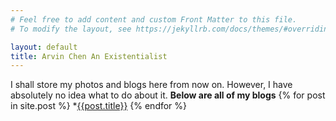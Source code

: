 ```yaml
---
# Feel free to add content and custom Front Matter to this file.
# To modify the layout, see https://jekyllrb.com/docs/themes/#overriding-theme-defaults

layout: default
title: Arvin Chen An Existentialist
---
```

I shall store my photos and blogs here from now on.
However, I have absolutely no idea what to do about it.
**Below are all of my blogs**
{% for post in site.post %}
  *[{{post.title}}]({{post.url}})
{% endfor %}
